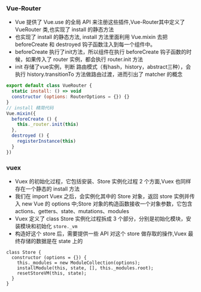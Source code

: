 ### Vue-Router
+ Vue 提供了 Vue.use 的全局 API 来注册这些插件,Vue-Router其中定义了 VueRouter 类,也实现了 install 的静态方法
+ 也实现了 install 的静态方法,  install 方法里面利用 Vue.mixin 去把 beforeCreate 和 destroyed 钩子函数注入到每一个组件中。
+ beforeCreate 执行了init方法，所以组件在执行 beforeCreate 钩子函数的时候，如果传入了 router 实例，都会执行 router.init 方法
+ init 存储了vue实例，判断 路由模式（有hash，history，abstract三种），会执行 history.transitionTo 方法做路由过渡，进而引出了 matcher 的概念

```javascript
export default class VueRouter {
  static install: () => void
  constructor (options: RouterOptions = {}) {}
}
// install 精简代码
Vue.mixin({
  beforeCreate () {
    this._router.init(this)
  },
  destroyed () {
    registerInstance(this)
  }
})
```

### vuex
+  Vuex 的初始化过程，它包括安装、Store 实例化过程 2 个方面,Vuex 也同样存在一个静态的 install 方法
+  我们在 import Vuex 之后，会实例化其中的 Store 对象，返回 store 实例并传入 new Vue 的 options 中;Store 对象的构造函数接收一个对象参数，它包含 actions、getters、state、mutations、modules
+  Vuex 定义了 class Store 实例化过程拆成 3 个部分，分别是初始化模块，安装模块和初始化 ```store._vm```
+  构造好这个 store 后，需要提供一些 API 对这个 store 做存取的操作,Vuex 最终存储的数据是在 state 上的

```jvavascript
class Store {
  constructor (options = {}) {
    this._modules = new ModuleCollection(options);
    installModule(this, state, [], this._modules.root);
    resetStoreVM(this, state);
  }
}
```
